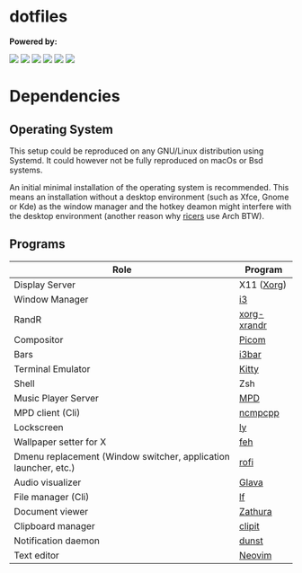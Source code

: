 # dotfiles

**Powered by:**

![](https://img.shields.io/badge/-Gnu-informational?style=for-the-badge&logo=GNU&logoColor=white&color=A42E2B)
![](https://img.shields.io/badge/-Linux-informational?style=for-the-badge&logo=Linux&logoColor=white&color=000000)
![](https://img.shields.io/badge/-Arch-informational?style=for-the-badge&logo=Arch-Linux&logoColor=white&color=1793D1)
![](https://img.shields.io/badge/-Xorg-informational?style=for-the-badge&logo=X.Org&logoColor=white&color=F28834)
![](https://img.shields.io/badge/-ZSH-informational?style=for-the-badge&logo=gnu-bash&logoColor=white&color=C97E84)
![](https://img.shields.io/badge/-Vim-informational?style=for-the-badge&logo=vim&logoColor=white&color=019733)

# Dependencies

## Operating System

This setup could be reproduced on any GNU/Linux distribution using Systemd.
It could however not be fully reproduced on macOs or Bsd systems. 

An initial minimal installation of the operating system is recommended. This means an installation without a desktop environment (such as Xfce, Gnome or Kde) as the window manager and the hotkey deamon might interfere with the desktop environment (another reason why [ricers](https://www.reddit.com/r/unixporn/wiki/themeing/dictionary#wiki_rice) use Arch BTW). 

## Programs

| Role  | Program |
| ------------- | ------------- |
| Display Server  | X11 ([Xorg](https://wiki.archlinux.org/index.php/Xorg)) |
| Window Manager  | [i3](https://i3wm.org/)  |
|RandR | [xorg-xrandr](https://www.archlinux.org/packages/?name=xorg-xrandr)|
|Compositor | [Picom](https://github.com/yshui/picom)|
| Bars | [i3bar](https://i3wm.org/i3bar/)|
|Terminal Emulator | [Kitty](https://github.com/kovidgoyal/kitty)|
| Shell | Zsh|
| Music Player Server | [MPD](https://wiki.archlinux.org/index.php/Music_Player_Daemon)|
| MPD client (Cli) | [ncmpcpp](https://wiki.archlinux.org/index.php/Ncmpcpp)|
| Lockscreen | [ly](https://github.com/nullgemm/ly)|
| Wallpaper setter for X | [feh](https://wiki.archlinux.org/index.php/feh)|
| Dmenu replacement (Window switcher, application launcher, etc.) | [rofi](https://github.com/davatorium/rofi)|
| Audio visualizer | [Glava](https://github.com/jarcode-foss/glava)|
| File manager (Cli) | [lf](https://github.com/gokcehan/lf) | 
| Document viewer | [Zathura](https://pwmt.org/projects/zathura/) |
| Clipboard manager | [clipit](https://github.com/CristianHenzel/ClipIt) |
| Notification daemon | [dunst](https://dunst-project.org/) |
| Text editor | [Neovim](https://neovim.io/) |
